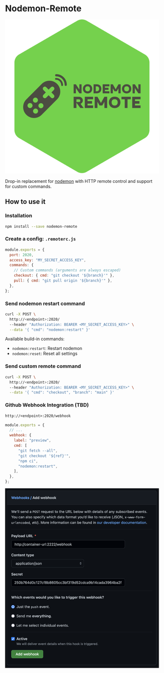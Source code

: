 # Nodemon-Remote

<p align="center">
  <img src="./img/logo.svg" alt="Nodemon-Remote Logo">
</p>

Drop-in replacement for [nodemon](https://nodemon.io/) with HTTP remote control and support for custom commands.

## How to use it

### Installation

```bash
npm install --save nodemon-remote
```

### Create a config: `.remoterc.js`

```js
module.exports = {
  port: 2020,
  access_key: "MY_SECRET_ACCESS_KEY",
  commands: {
    // Custom commands (arguments are always escaped)
    checkout: { cmd: "git checkout '${branch}'" },
    pull: { cmd: "git pull origin '${branch}'" },
  },
};
```

### Send nodemon restart command

```bash
curl -X POST \
  http://<endpoint>:2020/
  --header "Authorization: BEARER <MY_SECRET_ACCESS_KEY>" \
  --data '{ "cmd": "nodemon:restart" }'
```

Available build-in commands:

- `nodemon:restart`: Restart nodemon
- `nodemon:reset`: Reset all settings

### Send custom remote command

```bash
curl -X POST \
  http://<endpoint>:2020/
  --header "Authorization: BEARER <MY_SECRET_ACCESS_KEY>" \
  --data '{ "cmd": "checkout", "branch": "main" }'
```

### Github Webhook Integration (TBD)

```
http://<endpoint>:2020/webhook
```

```js
module.exports = {
  // ...
  webhook: {
    label: "preview",
    cmd: [
      "git fetch --all",
      "git checkout '${ref}'",
      "npm ci",
      "nodemon:restart",
    ],
  },
};
```

![](./img/webhook-config.png)

